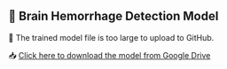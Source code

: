 ## 🧠 Brain Hemorrhage Detection Model

🚫 The trained model file is too large to upload to GitHub.

📥 [Click here to download the model from Google Drive]([PASTE-YOUR-DRIVE-LINK-HERE](https://drive.google.com/file/d/18MRpADlA1xYpUEvjsDDSTONdeHH2YT0H/view?usp=sharing))
